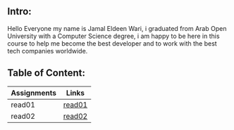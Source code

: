 ## Intro:
Hello Everyone my name is Jamal Eldeen Wari, i graduated from Arab Open University with a Computer Science degree, i am happy to be here in this course to help me become the best developer and to work with the best tech companies worldwide.

## Table of Content:
| Assignments| Links             |
|-------------|------------------|
|read01       |[read01](read01.md)|
|read02       |[read02](read02.md)|
